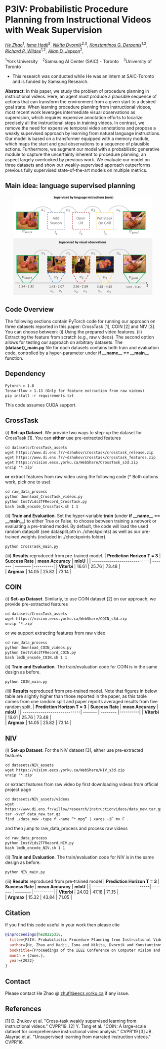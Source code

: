 # P3IV: Probabilistic Procedure Planning from Instructional Videos with Weak Supervision

*[He Zhao](https://joehezhao.github.io/)*<sup>1</sup>, 
*[Isma Hadji](http://www.cse.yorku.ca/~hadjisma/)*<sup>2</sup>, 
*[Nikita Dvornik](https://thoth.inrialpes.fr/people/mdvornik/)*<sup>2,3</sup>, 
*[Konstantinos G. Derpanis](https://www.cs.ryerson.ca/kosta/)*<sup>1,2</sup>, 
*[Richard P. Wildes](http://www.cse.yorku.ca/~wildes/)*<sup>1,2</sup>, 
*[Allan D. Jepson](https://www.cs.toronto.edu/~jepson/)*<sup>2</sup>,

<sup>1</sup>York University &nbsp;&nbsp;
<sup>2</sup>Samsung AI Center (SAIC) - Toronto &nbsp;&nbsp;
<sup>3</sup>University of Toronto &nbsp;&nbsp;
* This research was conducted while He was an intern at SAIC-Toronto and is funded by Samsung Research.

**Abstract**: In this paper, we study the problem of procedure planning in instructional videos. Here, an agent must produce a plausible sequence of actions that can transform the environment from a given start to a desired goal state. When learning procedure planning from instructional videos, most recent work leverages intermediate visual observations as supervision, which requires expensive annotation efforts to localize precisely all the instructional steps in training videos. In contrast, we remove the need for expensive temporal video annotations and propose a weakly supervised approach by learning from natural language instructions. Our model is based on a transformer equipped with a memory module, which maps the start and goal observations to a sequence of plausible actions. Furthermore, we augment our model with a probabilistic generative module to capture the uncertainty inherent to procedure planning, an aspect largely overlooked by previous work. We evaluate our model on three datasets and show our weakly-supervised approach outperforms previous fully supervised state-of-the-art models on multiple metrics.

## Main idea: language supervised planning
<div align="center">
<img src="img/cvpr_pic1.jpg" width=450px></img>
</div>

## Code Overview
The following sections contain PyTorch code for running our approach on three datasets reported in this paper: CrossTask [1], COIN [2] and NIV [3]. You can choose between: (i) Using the prepared video features. (ii) Extracting the feature from scratch (e.g., raw videos). The second option allows for testing our approach on arbitrary datasets. The **\{dataset\}\_main.py** file for each datasets contains both train and evaluation code, controlled by a hyper-parameter under **if \_\_name\_\_ == \_\_main\_\_** function.

## Dependency
```
Pytorch > 1.8
Tensorflow > 1.13 (Only for feature extraction from raw videos)
pip install -r requirements.txt
```
This code assumes CUDA support.

## CrossTask
(i) **Set-up Dataset**. We provide two ways to step-up the dataset for CrossTask [1]. You can **either** use pre-extracted features
```
cd datasets/CrossTask_assets
wget https://www.di.ens.fr/~dzhukov/crosstask/crosstask_release.zip
wget https://www.di.ens.fr/~dzhukov/crosstask/crosstask_features.zip
wget https://vision.eecs.yorku.ca/WebShare/CrossTask_s3d.zip
unzip '*.zip'
```
**or** extract features from raw video using the following code (* Both options work, pick one to use) 
```
cd raw_data_process
python download_CrossTask_videos.py
python InstVids2TFRecord_CrossTask.py
bash lmdb_encode_CrossTask.sh 1 1
```
(ii) **Train and Evaluation**. Set the hyper-variable **train** (under **if \_\_name\_\_ == \_\_main\_\_**) to either True or False, to choose between training a network or evaluating a pre-trained model. By default, the code will load the used random datasplit (see datasplit.pth in ./checkpoints) as well as our pre-trained weights (included in ./checkpoints folder).
```
python CrossTask_main.py
```
(iii) **Results** reproduced from pre-trained model.
| **Prediction Horizon T = 3**                      | **Success Rate**  | **mean Accuracy** | **mIoU** |
| -----------------------------| ------- | -------- |----------|
| **Viterbi**                  | 16.61   | 25.76    | 73.48    |  
| **Argmax**                   | 14.05   | 25.82    | 73.14    | 

## COIN
(i) **Set-up Dataset**. Similarly, to use COIN dataset [2] on our approach, we provide pre-extracted features
```
cd datasets/CrossTask_assets
wget https://vision.eecs.yorku.ca/WebShare/COIN_s3d.zip
unzip '*.zip'
```
or we support extracting features from raw video
```
cd raw_data_process
python download_COIN_videos.py
python InstVids2TFRecord_COIN.py
bash lmdb_encode_COIN.sh 1 1
```
(ii) **Train and Evaluation**. The train/evaluation code for COIN is in the same design as before.
```
python COIN_main.py
```
(iii) **Results** reproduced from pre-trained model. Note that figures in below table are slightly higher than those reported in the paper, as this table comes from one random split and paper reports averaged results from five random split.
| **Prediction Horizon T = 3**                      | **Success Rate**  | **mean Accuracy** | **mIoU** |
| -----------------------------| ------- | -------- |----------|
| **Viterbi**                  | 16.61   | 25.76    | 73.48    |  
| **Argmax**                   | 14.05   | 25.82    | 73.14    | 

## NIV
(i) **Set-up Dataset**. For the NIV dataset [3], either use pre-extracted features
```
cd datasets/NIV_assets
wget https://vision.eecs.yorku.ca/WebShare/NIV_s3d.zip
unzip '*.zip'
```
or extract features from raw video by first downloading videos from official project page
```
cd datasets/NIV_assets/videos
wget https://www.di.ens.fr/willow/research/instructionvideos/data_new.tar.gz
tar -xvzf data_new.tar.gz
find ./data_new -type f -name “*.mpg” | xargs -iF mv F .
```
and then jump to raw_data_process and process raw videos
```
cd raw_data_process
python InstVids2TFRecord_NIV.py
bash lmdb_encode_NIV.sh 1 1
```
(ii) **Train and Evaluation**. The train/evaluation code for NIV is in the same design as before.
```
python NIV_main.py
```

(iii) **Results** reproduced from pre-trained model
| **Prediction Horizon T = 3**                      | **Success Rate**  | **mean Accuracy** | **mIoU** |
| -----------------------------| ------- | -------- |----------|
| **Viterbi**                  | 24.02   | 47.18    | 71.15    |  
| **Argmax**                   | 15.32   | 43.84    | 71.05    | 

## Citation

If you find this code useful in your work then please cite

```bibtex
@inproceedings{he2022p3iv,
  title={P3IV: Probabilistic Procedure Planning from Instructional Videos with Weak Supervision},
  author={He, Zhao and Hadji, Isma and Nikita, Dvornik and Konstantinos, G., Derpanis and Richard, P., Wildes and Allan, D., Jepson},
  booktitle={Proceedings of the IEEE Conference on Computer Vision and Pattern Recognition},
  month = {June.},
  year={2022}
}
```

## Contact
Please contact He Zhao @ zhufl@eecs.yorku.ca if any issue.

## References
[1] D. Zhukov et al. "Cross-task weakly supervised learning from instructional videos." CVPR'19.
[2] Y. Tang et al. "COIN: A large-scale dataset for comprehensive instructional video analysis." CVPR'19
[3] JB. Alayrac et al. "Unsupervised learning from narrated instruction videos." CVPR'16.
